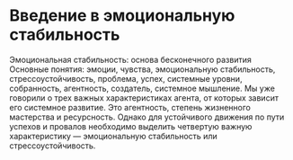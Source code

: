 # Введение в эмоциональную стабильность



Эмоциональная стабильность: основа бесконечного развития
Основные понятия: эмоции, чувства, эмоциональную стабильность, стрессоустойчивость, проблема, успех, системные уровни, собранность, агентность, создатель, системное мышление. 
Мы уже говорили о трех важных характеристиках агента, от которых зависит его системное развитие. Это агентность, степень жизненного мастерства и ресурсность. Однако для устойчивого движения по пути успехов и провалов необходимо выделить четвертую важную характеристику — эмоциональную стабильность или стрессоустойчивость.
